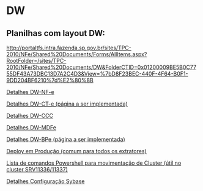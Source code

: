 # DW
## Planilhas com layout DW: 
http://portaltfs.intra.fazenda.sp.gov.br/sites/TPC-2010/NFe/Shared%20Documents/Forms/AllItems.aspx?RootFolder=/sites/TPC-2010/NFe/Shared%20Documents/DW&FolderCTID=0x01200009BE5B0C7755DF43A73DBC13D7A2C4D3&View=%7bD8F23BEC-440F-4F64-B0F1-9DD204BF6210%7d%E2%80%8B
 

[Detalhes DW-NF-e](https://ads.intra.fazenda.sp.gov.br/tfs/ADMIN/Wiki_Arquitetura/_wiki/wikis/Wiki_Arquitetura.wiki/267/Detalhes-DW-NF-e)

[Detalhes DW-CT-e (página a ser implementada)](https://ads.intra.fazenda.sp.gov.br/tfs/ADMIN/Wiki_Arquitetura/_wiki/wikis/Wiki_Arquitetura.wiki/269/Detalhes-DW-CT-e)

[Detalhes DW-CCC](https://ads.intra.fazenda.sp.gov.br/tfs/ADMIN/Wiki_Arquitetura/_wiki/wikis/Wiki_Arquitetura.wiki/270/Detalhes-DW-CCC)

[Detalhes DW-MDFe](https://ads.intra.fazenda.sp.gov.br/tfs/ADMIN/Wiki_Arquitetura/_wiki/wikis/Wiki_Arquitetura.wiki/271/Detalhes-DW-MDFe)

[Detalhes DW-BPe (página a ser implementada)](https://ads.intra.fazenda.sp.gov.br/tfs/ADMIN/Wiki_Arquitetura/_wiki/wikis/Wiki_Arquitetura.wiki/273/Detalhes-DW-BPe)

[Deploy em Produção (comum para todos os extratores)](https://ads.intra.fazenda.sp.gov.br/tfs/ADMIN/Wiki_Arquitetura/_wiki/wikis/Wiki_Arquitetura.wiki/276/Deploy-em-Produ%C3%A7%C3%A3o-(comum-para-todos-os-extratores))

[Lista de comandos Powershell para movimentação de Cluster (útil no cluster SRV11336/11337)](https://ads.intra.fazenda.sp.gov.br/tfs/ADMIN/Wiki_Arquitetura/_wiki/wikis/Wiki_Arquitetura.wiki/277/Lista-de-comandos-Powershell-para-movimenta%C3%A7%C3%A3o-de-Cluster-(%C3%BAtil-no-cluster-SRV11336-11337))

[Detalhes Configuração Sybase](https://ads.intra.fazenda.sp.gov.br/tfs/ADMIN/Wiki_Arquitetura/_wiki/wikis/Wiki_Arquitetura.wiki/278/Detalhes-Configura%C3%A7%C3%A3o-Sybase)
